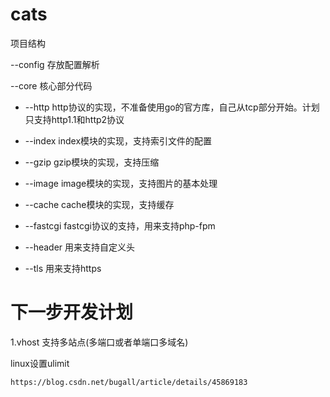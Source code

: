 # cats

项目结构

--config            存放配置解析

--core              核心部分代码

 - --http          http协议的实现，不准备使用go的官方库，自己从tcp部分开始。计划只支持http1.1和http2协议

 - --index         index模块的实现，支持索引文件的配置

 - --gzip          gzip模块的实现，支持压缩

 - --image         image模块的实现，支持图片的基本处理

 - --cache         cache模块的实现，支持缓存

 - --fastcgi       fastcgi协议的支持，用来支持php-fpm

 - --header        用来支持自定义头

 - --tls           用来支持https
 

# 下一步开发计划

1.vhost 支持多站点(多端口或者单端口多域名)


linux设置ulimit

    https://blog.csdn.net/bugall/article/details/45869183
